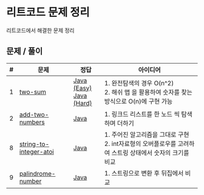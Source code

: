 # 리트코드 문제 정리

리트코드에서 해결한 문제 정리

## 문제 / 풀이

| # | 문제 | 정답 | 아이디어 |
|---| ----- | -------- | --------------------- |
| 1 | [two-sum](https://leetcode.com/problems/two-sum/) | [Java (Easy)](https://github.com/kimyoungi99/LeetCode/blob/main/java/001_two-sum(naive).java)<br>[Java (Hard)](https://github.com/kimyoungi99/LeetCode/blob/main/java/001_two-sum.java)| 1. 완전탐색의 경우 O(n^2)<br>2. 해쉬 맵 을 활용하여 숫자를 찾는 방식으로 O(n)에 구현 가능|
| 2 | [add-two-numbers](https://leetcode.com/problems/add-two-numbers/) | [Java](https://github.com/kimyoungi99/LeetCode/blob/main/java/002_add-two-numbers.java) | 1. 링크드 리스트를 한 노드 씩 탐색하며 더하기|
| 8 | [string-to-integer-atoi](https://leetcode.com/problems/string-to-integer-atoi/) | [Java](https://github.com/kimyoungi99/LeetCode/blob/main/java/008_string-to-integer-atoi.java) | 1. 주어진 알고리즘을 그대로 구현<br>2. int자료형의 오버플로우를 고려하여 스트링 상태에서 숫자의 크기를 비교|
| 9 | [palindrome-number](https://leetcode.com/problems/palindrome-number/) | [Java](https://github.com/kimyoungi99/LeetCode/blob/main/java/009_palindrome-number.java) | 1. 스트링으로 변환 후 뒤집에서 비교|